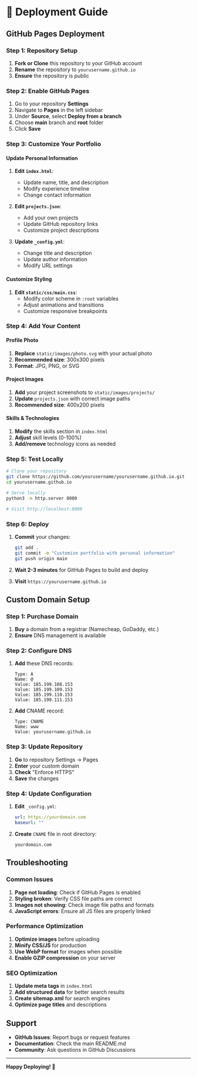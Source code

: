 # 🚀 Deployment Guide

## GitHub Pages Deployment

### Step 1: Repository Setup

1. **Fork or Clone** this repository to your GitHub account
2. **Rename** the repository to `yourusername.github.io`
3. **Ensure** the repository is public

### Step 2: Enable GitHub Pages

1. Go to your repository **Settings**
2. Navigate to **Pages** in the left sidebar
3. Under **Source**, select **Deploy from a branch**
4. Choose **main** branch and **root** folder
5. Click **Save**

### Step 3: Customize Your Portfolio

#### Update Personal Information

1. **Edit `index.html`**:
   - Update name, title, and description
   - Modify experience timeline
   - Change contact information

2. **Edit `projects.json`**:
   - Add your own projects
   - Update GitHub repository links
   - Customize project descriptions

3. **Update `_config.yml`**:
   - Change title and description
   - Update author information
   - Modify URL settings

#### Customize Styling

1. **Edit `static/css/main.css`**:
   - Modify color scheme in `:root` variables
   - Adjust animations and transitions
   - Customize responsive breakpoints

### Step 4: Add Your Content

#### Profile Photo

1. **Replace** `static/images/photo.svg` with your actual photo
2. **Recommended size**: 300x300 pixels
3. **Format**: JPG, PNG, or SVG

#### Project Images

1. **Add** your project screenshots to `static/images/projects/`
2. **Update** `projects.json` with correct image paths
3. **Recommended size**: 400x200 pixels

#### Skills & Technologies

1. **Modify** the skills section in `index.html`
2. **Adjust** skill levels (0-100%)
3. **Add/remove** technology icons as needed

### Step 5: Test Locally

```bash
# Clone your repository
git clone https://github.com/yourusername/yourusername.github.io.git
cd yourusername.github.io

# Serve locally
python3 -m http.server 8000

# Visit http://localhost:8000
```

### Step 6: Deploy

1. **Commit** your changes:
   ```bash
   git add .
   git commit -m "Customize portfolio with personal information"
   git push origin main
   ```

2. **Wait 2-3 minutes** for GitHub Pages to build and deploy

3. **Visit** `https://yourusername.github.io`

## Custom Domain Setup

### Step 1: Purchase Domain

1. **Buy** a domain from a registrar (Namecheap, GoDaddy, etc.)
2. **Ensure** DNS management is available

### Step 2: Configure DNS

1. **Add** these DNS records:
   ```
   Type: A
   Name: @
   Value: 185.199.108.153
   Value: 185.199.109.153
   Value: 185.199.110.153
   Value: 185.199.111.153
   ```

2. **Add** CNAME record:
   ```
   Type: CNAME
   Name: www
   Value: yourusername.github.io
   ```

### Step 3: Update Repository

1. **Go** to repository Settings → Pages
2. **Enter** your custom domain
3. **Check** "Enforce HTTPS"
4. **Save** the changes

### Step 4: Update Configuration

1. **Edit** `_config.yml`:
   ```yaml
   url: https://yourdomain.com
   baseurl: ""
   ```

2. **Create** `CNAME` file in root directory:
   ```
   yourdomain.com
   ```

## Troubleshooting

### Common Issues

1. **Page not loading**: Check if GitHub Pages is enabled
2. **Styling broken**: Verify CSS file paths are correct
3. **Images not showing**: Check image file paths and formats
4. **JavaScript errors**: Ensure all JS files are properly linked

### Performance Optimization

1. **Optimize images** before uploading
2. **Minify CSS/JS** for production
3. **Use WebP format** for images when possible
4. **Enable GZIP compression** on your server

### SEO Optimization

1. **Update meta tags** in `index.html`
2. **Add structured data** for better search results
3. **Create sitemap.xml** for search engines
4. **Optimize page titles** and descriptions

## Support

- **GitHub Issues**: Report bugs or request features
- **Documentation**: Check the main README.md
- **Community**: Ask questions in GitHub Discussions

---

**Happy Deploying! 🎉**
